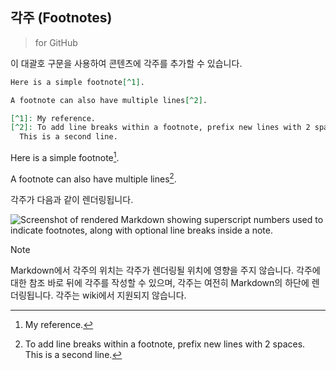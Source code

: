 ## 각주 (Footnotes)
> for GitHub  

이 대괄호 구문을 사용하여 콘텐츠에 각주를 추가할 수 있습니다.

```markdown
Here is a simple footnote[^1].

A footnote can also have multiple lines[^2].

[^1]: My reference.
[^2]: To add line breaks within a footnote, prefix new lines with 2 spaces.
  This is a second line.
```

Here is a simple footnote[^1].

A footnote can also have multiple lines[^2].

[^1]: My reference.  
[^2]: To add line breaks within a footnote, prefix new lines with 2 spaces.  
  This is a second line.

각주가 다음과 같이 렌더링됩니다.

![Screenshot of rendered Markdown showing superscript numbers used to indicate footnotes, along with optional line breaks inside a note.](https://docs.github.com/assets/cb-27017/mw-1440/images/help/writing/footnote-rendered.webp)

> [!NOTE]  
> Markdown에서 각주의 위치는 각주가 렌더링될 위치에 영향을 주지 않습니다. 각주에 대한 참조 바로 뒤에 각주를 작성할 수 있으며, 각주는 여전히 Markdown의 하단에 렌더링됩니다. 각주는 wiki에서 지원되지 않습니다.
